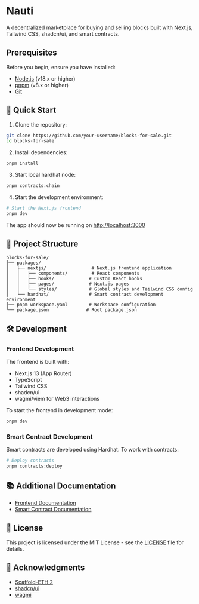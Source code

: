 # Nauti

A decentralized marketplace for buying and selling blocks built with Next.js, Tailwind CSS, shadcn/ui, and smart contracts.

## Prerequisites

Before you begin, ensure you have installed:

-   [Node.js](https://nodejs.org/) (v18.x or higher)
-   [pnpm](https://pnpm.io/) (v8.x or higher)
-   [Git](https://git-scm.com/)

## 🚀 Quick Start

1. Clone the repository:

```bash
git clone https://github.com/your-username/blocks-for-sale.git
cd blocks-for-sale
```

2. Install dependencies:

```bash
pnpm install
```

3. Start local hardhat node:

```bash
pnpm contracts:chain
```

4. Start the development environment:

```bash
# Start the Next.js frontend
pnpm dev
```

The app should now be running on [http://localhost:3000](http://localhost:3000)

## 📁 Project Structure

```
blocks-for-sale/
├── packages/
│   ├── nextjs/                 # Next.js frontend application
│   │   ├── components/         # React components
│   │   ├── hooks/             # Custom React hooks
│   │   ├── pages/             # Next.js pages
│   │   └── styles/            # Global styles and Tailwind CSS config
│   └── hardhat/               # Smart contract development environment
├── pnpm-workspace.yaml        # Workspace configuration
└── package.json              # Root package.json
```

## 🛠 Development

### Frontend Development

The frontend is built with:

-   Next.js 13 (App Router)
-   TypeScript
-   Tailwind CSS
-   shadcn/ui
-   wagmi/viem for Web3 interactions

To start the frontend in development mode:

```bash
pnpm dev
```

### Smart Contract Development

Smart contracts are developed using Hardhat. To work with contracts:

```bash
# Deploy contracts
pnpm contracts:deploy
```

## 📚 Additional Documentation

-   [Frontend Documentation](./packages/nextjs/README.md)
-   [Smart Contract Documentation](./packages/contracts/README.md)

## 📄 License

This project is licensed under the MIT License - see the [LICENSE](LICENSE) file for details.

## 🙏 Acknowledgments

-   [Scaffold-ETH 2](https://github.com/scaffold-eth/scaffold-eth-2)
-   [shadcn/ui](https://ui.shadcn.com/)
-   [wagmi](https://wagmi.sh/)
